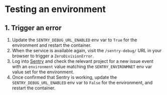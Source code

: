 # Testing an environment

## 1. Trigger an error

1. Update the `SENTRY_DEBUG_URL_ENABLED` env var to `True` for the environment and restart the container.
2. When the service is available again, visit the `/sentry-debug/` URL in your browser to trigger a `ZeroDivisionError`.
3. Log into [Sentry](https://sentry.io/organizations/the-national-archives/projects/) and check the relevant project for a new issue event with an `environment` value matching the `SENTRY_ENVIRONMNET` env var value set for the environment.
4. Once confirmed that Sentry is working, update the `SENTRY_DEBUG_URL_ENABLED` env var to `False` for the environment, and restart the container.
